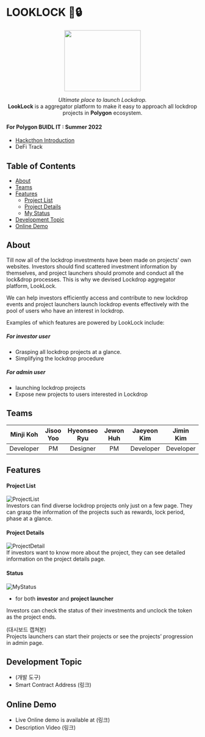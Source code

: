 # LOOKLOCK 🔎:lock:
<p align="center"><img src="https://user-images.githubusercontent.com/87629090/184652411-014692d9-497b-4c87-adf5-220bec80d1e3.png" height=160px width="200px"></p>   
<div align="center"><i>Ultimate place to launch Lockdrop.</i><br>
<b>LookLock</b> is a aggregator platform to make it easy to approach all lockdrop projects in <b>Polygon</b> ecosystem.</div>


#### For Polygon BUIDL IT : Summer 2022
* [Hackcthon Introduction](https://buidlit.polygon.technology/)
* DeFi Track    

## Table of Contents   
* [About](#About)    
* [Teams](#Teams)
* [Features](#Features)
	* [Project List](#Project-List)
	* [Project Details](#Project-Details)
	* [My Status](#Status)
* [Development Topic](#Development-Topic)
* [Online Demo](#Online-Demo)    

## About   
   
Till now all of the lockdrop investments have been made on projects’ own websites. Investors should find scattered investment information by themselves, and project launchers should promote and conduct all the lock&drop processes. This is why we devised Lockdrop aggregator platform, LookLock.   
   
We can help investors efficiently access and contribute to new lockdrop events and project launchers launch lockdrop events effectively with the pool of users who have an interest in lockdrop.

   
Examples of which features are powered by LookLock include:   
##### For investor user
* Grasping all lockdrop projects at a glance.   
* Simplifying the lockdrop procedure   

##### For admin user
* launching lockdrop projects     
* Expose new projects to users interested in Lockdrop
   
## Teams
| Minji Koh | Jisoo Yoo | Hyeonseo Ryu | Jewon Huh | Jaeyeon Kim |  Jimin Kim  |
|:---------:|:---------:|:------------:|:---------:|:-----------:|:-----------:|
| Developer |     PM    |   Designer   |     PM    |  Developer  |  Developer  |

## Features
#### Project List   
![ProjectList](https://user-images.githubusercontent.com/87629090/184646242-9f11835d-a52b-4714-8688-3fd6efad475f.png)  
Investors can find diverse lockdrop projects only just on a few page. They can grasp the information of the projects such as rewards, lock period, phase at a glance.   

#### Project Details
![ProjectDetail](https://user-images.githubusercontent.com/87629090/184646233-63261fdc-89e3-4ee6-ad35-af4b9ca7f9ea.png)  
If investors want to know more about the project, they can see detailed information on the project details page.   

#### Status   
![MyStatus](https://user-images.githubusercontent.com/87629090/184646251-1190f0e7-c8c7-40d3-b399-c678cc48be88.png)      
* for both **investor** and **project launcher**      

Investors can check the status of their investments and unclock the token as the project ends.   

(대시보드 캡쳐본)   
Projects launchers can start their projects or see the projects’ progression in admin page.

## Development Topic
* (개발 도구)
* Smart Contract Address (링크)

## Online Demo
* Live Online demo is available at (링크)
* Description Video (링크)
